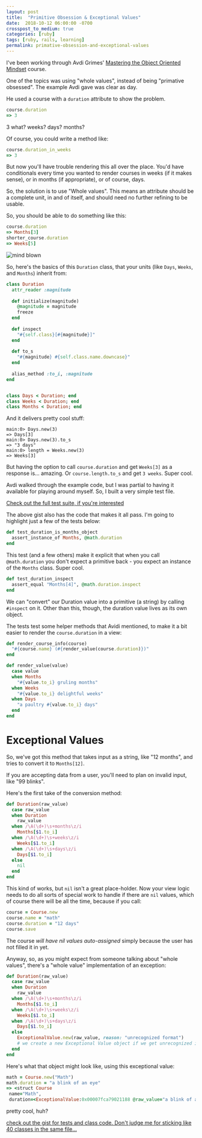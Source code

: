 ```yaml
---
layout: post
title:  "Primitive Obsession & Exceptional Values"
date:  2018-10-12 06:00:00 -0700
crosspost_to_medium: true
categories: [ruby]
tags: [ruby, rails, learning]
permalink: primative-obsession-and-exceptional-values
---
```


I've been working through Avdi Grimes' [Mastering the Object Oriented Mindset](https://avdi.codes/moom/) course.

One of the topics was using "whole values", instead of being "primative obsessed". The example Avdi gave was clear as day. 

He used a course with a `duration` attribute to show the problem. 

```ruby
course.duration 
=> 3
```

3 what? weeks? days? months?

Of course, you could write a method like:

```ruby
course.duration_in_weeks
=> 3
```

But now you'll have trouble rendering this all over the place. You'd have conditionals every time you wanted to render courses in weeks (if it makes sense), or in months (if appropriate), or of course, days. 

So, the solution is to use "Whole values". This means an attribute should be a complete unit, in and of itself, and should need no further refining to be usable. 

So, you should be able to do something like this:

```ruby
course.duration
=> Months[3]
shorter_course.duration
=> Weeks[5]
```
<!--more-->

![mind blown](https://media.giphy.com/media/26ufdipQqU2lhNA4g/giphy.gif)

So, here's the basics of this `Duration` class, that your units (like `Days`, `Weeks`, and `Months`) inherit from: 

```ruby
class Duration
  attr_reader :magnitude
  
  def initialize(magnitude)
    @magnitude = magnitude
    freeze
  end
  
  def inspect
    "#{self.class}[#{magnitude}]"
  end
  
  def to_s
    "#{magnitude} #{self.class.name.downcase}"
  end
  
  alias_method :to_i, :magnitude
end


class Days < Duration; end
class Weeks < Duration; end
class Months < Duration; end
```
And it delivers pretty cool stuff:

```
main:0> Days.new(3)
=> Days[3]
main:0> Days.new(3).to_s
=> "3 days"
main:0> length = Weeks.new(3)
=> Weeks[3]
```


But having the option to call `course.duration` and get `Weeks[3]` as a response is... amazing. Or `course.length.to_s` and get `3 weeks`. Super cool.

Avdi walked through the example code, but I was partial to having it available for playing around myself. So, I built a very simple test file. 

[Check out the full test suite, if you're interested](https://gist.github.com/josh-works/6eb437670b66a67675c23352c787e66d)

The above gist also has the code that makes it all pass. I'm going to highlight just a few of the tests below:

```ruby
def test_duration_is_months_object
  assert_instance_of Months, @math.duration
end
```

This test (and a few others) make it explicit that when you call `@math.duration` you don't expect a primitive back - you expect an instance of the `Months` class. Super cool.

```ruby
def test_duration_inspect
  assert_equal "Months[4]", @math.duration.inspect
end
```

We can "convert" our Duration value into a primitive (a string) by calling `#inspect` on it. Other than this, though, the duration value lives as its own object. 

The tests test some helper methods that Avidi mentioned, to make it a bit easier to render the `course.duration` in a view:

```ruby
def render_course_info(course)
  "#{course.name} (#{render_value(course.duration)})"
end

def render_value(value)
  case value
  when Months
    "#{value.to_i} gruling months"
  when Weeks
    "#{value.to_i} delightful weeks"
  when Days
    "a paultry #{value.to_i} days"
  end
end
```

# Exceptional Values

So, we've got this method that takes input as a string, like "12 months", and tries to convert it to `Months[12]`. 

If you are accepting data from a user, you'll need to plan on invalid input, like "99 blinks". 

Here's the first take of the conversion method:

```ruby
def Duration(raw_value)
  case raw_value
  when Duration
    raw_value
  when /\A(\d+)\s+months\z/i
    Months[$1.to_i]
  when /\A(\d+)\s+weeks\z/i
    Weeks[$1.to_i]
  when /\A(\d+)\s+days\z/i
    Days[$1.to_i]
  else 
    nil
  end
end
```

This kind of works, but `nil` isn't a great place-holder. Now your view logic needs to do all sorts of special work to handle if there are `nil` values, which of course there will be all the time, because if you call:

```ruby
course = Course.new
course.name = "math"
course.duration = "12 days"
course.save
```

The course _will have nil values auto-assigned_ simply because the user has not filled it in  yet. 

Anyway, so, as you might expect from someone talking about "whole values", there's a "whole value" implementation of an exception:

```ruby
def Duration(raw_value)
  case raw_value
  when Duration
    raw_value
  when /\A(\d+)\s+months\z/i
    Months[$1.to_i]
  when /\A(\d+)\s+weeks\z/i
    Weeks[$1.to_i]
  when /\A(\d+)\s+days\z/i
    Days[$1.to_i]
  else 
    ExceptionalValue.new(raw_value, reason: "unrecognized format")
    # we create a new Exceptional Value object if we get unrecognized input
  end
end
```

Here's what that object might look like, using this exceptional value:

```ruby
math = Course.new("Math")
math.duration = "a blink of an eye"
=> <struct Course
 name="Math",
 duration=<ExceptionalValue:0x00007fca79021188 @raw_value="a blink of an eye", @reason="unrecognized format">>
```

pretty cool, huh? 

[check out the gist for tests and class code. Don't judge me for sticking like 40 classes in the same file...](https://gist.github.com/josh-works/6eb437670b66a67675c23352c787e66d)